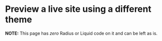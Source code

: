 # Preview a live site using a different theme

**NOTE:** This page has _zero_ Radius or Liquid code on it and can be left as is.
